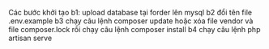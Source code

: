 Các bước khởi tạo
b1: upload database tại forder lên mysql
b2 đổi tên file .env.example
b3 chạy câu lệnh composer update hoặc xóa file vendor và file composer.lock rồi chạy câu lệnh composer install
b4 chạy câu lệnh php artisan serve
